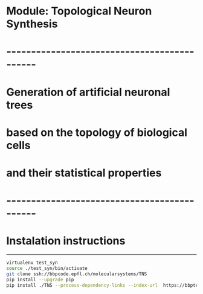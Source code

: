 # Module: Topological Neuron Synthesis

# --------------------------------------------
# Generation of artificial neuronal trees
# based on the topology of biological cells
# and their statistical properties
# --------------------------------------------


# Instalation instructions
--------------------------------
```bash
virtualenv test_syn
source ./test_syn/bin/activate
git clone ssh://bbpcode.epfl.ch/molecularsystems/TNS
pip install --upgrade pip
pip install ./TNS --process-dependency-links --index-url  https://bbpteam.epfl.ch/repository/devpi/bbprelman/dev/+simple/
```
